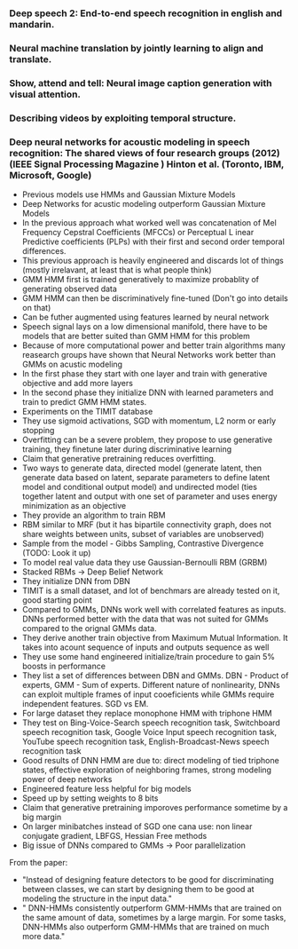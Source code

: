 ### Deep speech 2: End-to-end speech recognition in english and mandarin.

### Neural machine translation by jointly learning to align and translate.

### Show, attend and tell: Neural image caption generation with visual attention.

### Describing videos by exploiting temporal structure.


### Deep neural networks for acoustic modeling in speech recognition: The shared views of four research groups (2012) (IEEE Signal Processing Magazine ) Hinton et al. (Toronto, IBM, Microsoft, Google)
- Previous models use HMMs and Gaussian Mixture Models
- Deep Networks for acustic modeling outperform Gaussian Mixture Models
- In the previous approach what worked well was concatenation of Mel  Frequency  Cepstral  Coefficients  (MFCCs)  or  Perceptual  L
inear  Predictive  coefficients  (PLPs) with their first and second order temporal differences. 
- This previous approach is heavily engineered and discards lot of things (mostly irrelavant, at least that is what people think)
- GMM HMM first is trained generatively to maximize probablity of generating observed data
- GMM HMM can then be discriminatively fine-tuned (Don't go into details on that)
- Can be futher augmented using features learned by neural network
- Speech signal lays on a low dimensional manifold, there have to be models that are better suited than GMM HMM for this problem
- Because of more computational power and better train algorithms many reasearch groups have shown that Neural Networks work better than GMMs on acustic modeling
- In the first phase they start with one layer and train with generative objective and add more layers
- In the second phase they initialize DNN with learned parameters and train to predict GMM HMM states.
- Experiments on the TIMIT database
- They use sigmoid activations, SGD with momentum, L2 norm or early stopping 
- Overfitting can be a severe problem, they propose to use generative training, they finetune later during discriminative learning
- Claim that generative pretraining reduces overfitting.
- Two ways to generate data, directed model (generate latent, then generate data based on latent, separate parameters to define latent model and conditional output model) and undirected model (ties together latent and output with one set of parameter and uses energy minimization as an objective
- They provide an algorithm to train RBM
- RBM similar to MRF (but it has bipartile connectivity graph, does not share weights between units, subset of variables are unobserved)
- Sample from the model - Gibbs Sampling, Contrastive Divergence (TODO: Look it up)
- To model real value data they use Gaussian-Bernoulli RBM (GRBM)
- Stacked RBMs -> Deep Belief Network
- They initialize DNN from DBN
- TIMIT is a small dataset, and lot of benchmars are already tested on it, good starting point
- Compared to GMMs, DNNs work well with correlated features as inputs. DNNs performed better with the data that was not suited for GMMs compared to the orignal GMMs data.
- They derive another train objective from Maximum Mutual Information. It takes into acount sequence of inputs and outputs sequence as well
- They use some hand engineered initialize/train procedure to gain 5% boosts in performance
- They list a set of differences between DBN and GMMs. DBN - Product of experts, GMM - Sum of experts. Different nature of nonlinearity, DNNs can exploit multiple frames of input cooeficients while GMMs require independent features. SGD vs EM.
- For large dataset they replace monophone HMM with triphone HMM
- They test on Bing-Voice-Search speech recognition task, Switchboard speech recognition task, Google Voice Input speech recognition task, YouTube speech recognition task, English-Broadcast-News speech recognition task
- Good results of DNN HMM are due to: direct modeling of tied triphone states, effective exploration of neighboring frames, strong modeling power of deep networks
- Engineered feature less helpful for big models
- Speed up by setting weights to 8 bits
- Claim that generative pretraining imporoves performance sometime by a big margin
- On larger minibatches instead of SGD one cana use: non linear conjugate gradient, LBFGS, Hessian Free methods
- Big issue of DNNs compared to GMMs -> Poor parallelization

From the paper:
- "Instead of designing feature detectors to be good for discriminating between classes, we can start by designing them to be good at modeling the structure in the input data."
- " DNN-HMMs  consistently outperform  GMM-HMMs  that  are  trained  on  the  same  amount  of  data,  sometimes  by  a  large  margin.  For  some tasks, DNN-HMMs also outperform GMM-HMMs that are trained on much more data."




